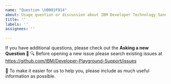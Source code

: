 ```yaml
---
name: "Question \U0001F914"
about: Usage question or discussion about IBM Developer Technology Sandbox. 
title: ''
labels: ''
assignees: ''

---
```

If you have additional questions, please check out the 
**Asking a new Question 🤔**
🔍 Before opening a new issue please search existing issues at https://github.com/IBM/Developer-Playground-Support/issues

🤔 To make it easier for us to help you, please include as much useful information as possible.
